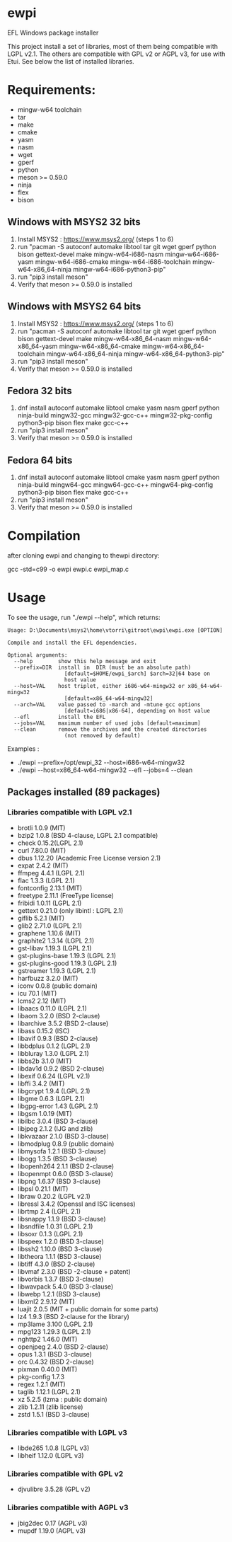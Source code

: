 # ewpi
EFL Windows package installer

This project install a set of libraries, most of them being compatible
with LGPL v2.1. The others are compatible with GPL v2 or AGPL v3, for use
with Etui. See below the list of installed libraries.

# Requirements:
 * mingw-w64 toolchain
 * tar
 * make
 * cmake
 * yasm
 * nasm
 * wget
 * gperf
 * python
 * meson >= 0.59.0
 * ninja
 * flex
 * bison

## Windows with MSYS2 32 bits

1. Install MSYS2 : https://www.msys2.org/ (steps 1 to 6)
2. run "pacman -S autoconf automake libtool tar git wget gperf python bison gettext-devel make mingw-w64-i686-nasm mingw-w64-i686-yasm mingw-w64-i686-cmake mingw-w64-i686-toolchain mingw-w64-x86_64-ninja mingw-w64-i686-python3-pip"
3. run "pip3 install meson"
4. Verify that meson >= 0.59.0 is installed

## Windows with MSYS2 64 bits

1. Install MSYS2 : https://www.msys2.org/ (steps 1 to 6)
2. run "pacman -S autoconf automake libtool tar git wget gperf python bison gettext-devel make mingw-w64-x86_64-nasm mingw-w64-x86_64-yasm mingw-w64-x86_64-cmake mingw-w64-x86_64-toolchain mingw-w64-x86_64-ninja mingw-w64-x86_64-python3-pip"
3. run "pip3 install meson"
4. Verify that meson >= 0.59.0 is installed

## Fedora 32 bits

1. dnf install autoconf automake libtool cmake yasm nasm gperf python ninja-build mingw32-gcc mingw32-gcc-c++ mingw32-pkg-config python3-pip bison flex make gcc-c++
2. run "pip3 install meson"
3. Verify that meson >= 0.59.0 is installed

## Fedora 64 bits

1. dnf install autoconf automake libtool cmake yasm nasm gperf python ninja-build mingw64-gcc mingw64-gcc-c++ mingw64-pkg-config python3-pip bison flex make gcc-c++
2. run "pip3 install meson"
3. Verify that meson >= 0.59.0 is installed

# Compilation

after cloning ewpi and changing to thewpi directory:

gcc -std=c99 -o ewpi ewpi.c ewpi_map.c

# Usage

To see the usage, run "./ewpi --help", which returns:
```
Usage: D:\Documents\msys2\home\vtorri\gitroot\ewpi\ewpi.exe [OPTION]

Compile and install the EFL dependencies.

Optional arguments:
  --help        show this help message and exit
  --prefix=DIR  install in  DIR (must be an absolute path)
                  [default=$HOME/ewpi_$arch] $arch=32|64 base on
                  host value
  --host=VAL    host triplet, either i686-w64-mingw32 or x86_64-w64-mingw32
                  [default=x86_64-w64-mingw32]
  --arch=VAL    value passed to -march and -mtune gcc options
                  [default=i686|x86-64], depending on host value
  --efl         install the EFL
  --jobs=VAL    maximum number of used jobs [default=maximum]
  --clean       remove the archives and the created directories
                  (not removed by default)
```
Examples :

 * ./ewpi --prefix=/opt/ewpi_32 --host=i686-w64-mingw32
 * ./ewpi --host=x86_64-w64-mingw32 --efl --jobs=4 --clean

## Packages installed (89 packages)

### Libraries compatible with LGPL v2.1

 * brotli 1.0.9 (MIT)
 * bzip2 1.0.8 (BSD 4-clause, LGPL 2.1 compatible)
 * check 0.15.2(LGPL 2.1)
 * curl 7.80.0 (MIT)
 * dbus 1.12.20 (Academic Free License version 2.1)
 * expat 2.4.2 (MIT)
 * ffmpeg 4.4.1 (LGPL 2.1)
 * flac 1.3.3 (LGPL 2.1)
 * fontconfig 2.13.1 (MIT)
 * freetype 2.11.1 (FreeType license)
 * fribidi 1.0.11 (LGPL 2.1)
 * gettext 0.21.0 (only libintl : LGPL 2.1)
 * giflib 5.2.1 (MIT)
 * glib2 2.71.0 (LGPL 2.1)
 * graphene 1.10.6 (MIT)
 * graphite2 1.3.14 (LGPL 2.1)
 * gst-libav 1.19.3 (LGPL 2.1)
 * gst-plugins-base 1.19.3 (LGPL 2.1)
 * gst-plugins-good 1.19.3 (LGPL 2.1)
 * gstreamer 1.19.3 (LGPL 2.1)
 * harfbuzz 3.2.0 (MIT)
 * iconv 0.0.8 (public domain)
 * icu 70.1 (MIT)
 * lcms2 2.12 (MIT)
 * libaacs 0.11.0 (LGPL 2.1)
 * libaom 3.2.0 (BSD 2-clause)
 * libarchive 3.5.2 (BSD 2-clause)
 * libass 0.15.2 (ISC)
 * libavif 0.9.3 (BSD 2-clause)
 * libbdplus 0.1.2 (LGPL 2.1)
 * libbluray 1.3.0 (LGPL 2.1)
 * libbs2b 3.1.0 (MIT)
 * libdav1d 0.9.2 (BSD 2-clause)
 * libexif 0.6.24 (LGPL v2.1)
 * libffi 3.4.2 (MIT)
 * libgcrypt 1.9.4 (LGPL 2.1)
 * libgme 0.6.3 (LGPL 2.1)
 * libgpg-error 1.43 (LGPL 2.1)
 * libgsm 1.0.19 (MIT)
 * libilbc 3.0.4 (BSD 3-clause)
 * libjpeg 2.1.2 (IJG and zlib)
 * libkvazaar 2.1.0 (BSD 3-clause)
 * libmodplug 0.8.9 (public domain)
 * libmysofa 1.2.1 (BSD 3-clause)
 * libogg 1.3.5 (BSD 3-clause)
 * libopenh264 2.1.1 (BSD 2-clause)
 * libopenmpt 0.6.0 (BSD 3-clause)
 * libpng 1.6.37 (BSD 3-clause)
 * libpsl 0.21.1 (MIT)
 * libraw 0.20.2 (LGPL v2.1)
 * libressl 3.4.2 (Openssl and ISC licenses)
 * librtmp 2.4 (LGPL 2.1)
 * libsnappy 1.1.9 (BSD 3-clause)
 * libsndfile 1.0.31 (LGPL 2.1)
 * libsoxr 0.1.3 (LGPL 2.1)
 * libspeex 1.2.0 (BSD 3-clause)
 * libssh2 1.10.0 (BSD 3-clause)
 * libtheora 1.1.1 (BSD 3-clause)
 * libtiff 4.3.0 (BSD 2-clause)
 * libvmaf 2.3.0 (BSD -2-clause + patent)
 * libvorbis 1.3.7 (BSD 3-clause)
 * libwavpack 5.4.0 (BSD 3-clause)
 * libwebp 1.2.1 (BSD 3-clause)
 * libxml2 2.9.12 (MIT)
 * luajit 2.0.5 (MIT + public domain for some parts)
 * lz4 1.9.3 (BSD 2-clause for the library)
 * mp3lame 3.100 (LGPL 2.1)
 * mpg123 1.29.3 (LGPL 2.1)
 * nghttp2 1.46.0 (MIT)
 * openjpeg 2.4.0 (BSD 2-clause)
 * opus 1.3.1 (BSD 3-clause)
 * orc 0.4.32 (BSD 2-clause)
 * pixman 0.40.0 (MIT)
 * pkg-config 1.7.3
 * regex 1.2.1 (MIT)
 * taglib 1.12.1 (LGPL 2.1)
 * xz 5.2.5 (lzma : public domain)
 * zlib 1.2.11 (zlib license)
 * zstd 1.5.1 (BSD 3-clause)

### Libraries compatible with LGPL v3

 * libde265 1.0.8 (LGPL v3)
 * libheif 1.12.0 (LGPL v3)

### Libraries compatible with GPL v2

 * djvulibre 3.5.28 (GPL v2)

### Libraries compatible with AGPL v3

 * jbig2dec 0.17 (AGPL v3)
 * mupdf 1.19.0 (AGPL v3)
